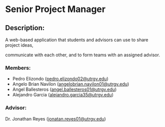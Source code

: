 # Senior Project Manager

## Description:
A web-based application that students and advisors can use to share project ideas,

communicate with each other, and to form teams with an assigned advisor.

### Members:
- Pedro Elizondo (pedro.elizondo02@utrgv.edu)
- Angelo Brian Navilon (angelobrian.navilon01@utrgv.edu)
- Angel Ballesteros (angel.ballesteros01@utrgv.edu)
- Alejandro Garcia (alejandro.garcia35@utrgv.edu)

### Advisor: 
Dr. Jonathan Reyes (jonatan.reyes01@utrgv.edu)

